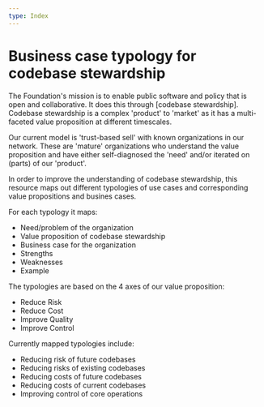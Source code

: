```yaml
---
type: Index
---
```


# Business case typology for codebase stewardship 

The Foundation's mission is to enable public software and policy that is open and collaborative. It does this through [codebase stewardship]. Codebase stewardship is a complex 'product' to 'market' as it has a multi-faceted value proposition at different timescales. 

Our current model is 'trust-based sell' with known organizations in our network. These are 'mature' organizations who understand the value proposition and have either self-diagnosed the 'need' and/or iterated on (parts) of our 'product'.

In order to improve the understanding of codebase stewardship, this resource maps out different typologies of use cases and corresponding value propositions and busines cases.

For each typology it maps:
* Need/problem of the organization
* Value proposition of codebase stewardship
* Business case for the organization
* Strengths
* Weaknesses
* Example

The typologies are based on the 4 axes of our value proposition:
* Reduce Risk
* Reduce Cost
* Improve Quality
* Improve Control

Currently mapped typologies include:
* Reducing risk of future codebases
* Reducing risks of existing codebases
* Reducing costs of future codebases
* Reducing costs of current codebases
* Improving control of core operations
